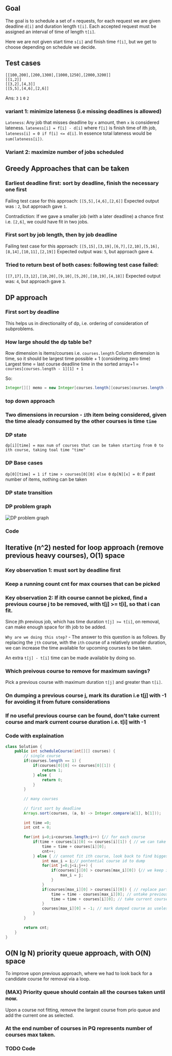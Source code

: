 
## Goal

The goal is to schedule a set of `n` requests,
for each request we are given deadline `d[i]` and duration length `t[i]`.
Each accepted request must be assigned an interval of time of length `t[i]`.

Here we are not given start time `s[i]` and finish time `f[i]`, but we get to choose depending on schedule we decide.

## Test cases
```
[[100,200],[200,1300],[1000,1250],[2000,3200]]
[[1,2]]
[[3,2],[4,3]]
[[5,5],[4,6],[2,6]]
```

Ans:
`3`
`1`
`0`
`2`

### variant 1: minimize lateness (i.e missing deadlines is allowed)

`Lateness`: Any job that misses deadline by `x` amount, then `x` is considered lateness.
`lateness[i] = f[i] - d[i]` where `f[i]` is finish time of ith job, `lateness[i] = 0 if f[i] <= d[i]`. 
In essence total lateness would be `sum(lateness[i])`.

### Variant 2: maximize number of jobs scheduled


## Greedy Approaches that can be taken

### Earliest deadline first: sort by deadline, finish the necessary one first

Failing test case for this approach: `[[5,5],[4,6],[2,6]]`
Expected output was : `2`, but approach gave `1`.

Contradiction: If we gave a smaller job (with a later deadline) a chance first i.e. `[2,6]`, we could have fit in two jobs.

### First sort by job length, then by job deadline

Failing test case for this approach: 
`[[5,15],[3,19],[6,7],[2,10],[5,16],[8,14],[10,11],[2,19]]`
Expected output was: `5`, but approach gave `4`.


### Tried to return best of both cases: following test case failed:

`[[7,17],[3,12],[10,20],[9,10],[5,20],[10,19],[4,18]]`
Expected output was: `4`, but approach gave `3`. 


## DP approach

### First sort by deadline

This helps us in directionality of dp, i.e. ordering of consideration of subproblems.

### How large should the dp table be?

Row dimension is items/courses i.e. `courses.length`
Column dimension is time, so it should be largest time possible + 1 (considering zero time)
Largest time = last course deadline time in the sorted array+1 = `courses[courses.length - 1][1] + 1`

So:
```java
Integer[][] memo = new Integer[courses.length][courses[courses.length - 1][1] + 1];
```

### top down approach

### Two dimensions in recursion - `i`th item being considered, given the time aleady consumed by the other courses is time `time`

### DP state

`dp[i][time] = max num of courses that can be taken starting from 0 to ith course, taking toal time "time"`

### DP Base cases

`dp[0][time] = 1 if time > courses[0][0] else 0`
`dp[N][x] = 0`: if past number of items, nothing can be taken


### DP state transition

### DP problem graph

![DP problem graph](images/schedulewithdeadlines.jpg)

### Code



## Iterative (n^2) nested for loop approach (remove previous heavy courses), O(1) space

### Key observation 1: must sort by deadline first

### Keep a running count cnt for max courses that can be picked

### Key observation 2: If ith course cannot be picked, find a previous course j to be removed, with t[j] >= t[i], so that i can fit.

Since jth previous job, which has time duration `t[j] >= t[i]`, on removal, can make enough space for ith job to be added.

`Why are we doing this step?` - The answer to this question is as follows. By replacing the `jth` course, with the `ith` course of a relatively smaller duration, we can increase the time available for upcoming courses to be taken. 

An extra `t[j] - t[i]` time can be made available by doing so.

### Which preivous course to remove for maximum savings?

Pick a previous course with maximum duration `t[j]` and greater than `t[i]`.

### On dumping a previous course j, mark its duration i.e t[j] with -1 for avoiding it from future considerations

### If no useful previous course can be found, don't take current course and mark current course duration i.e. t[i] with -1

### Code with explaination

```java
class Solution {
    public int scheduleCourse(int[][] courses) {
        // single course
        if(courses.length == 1) {
            if(courses[0][0] <= courses[0][1]) {
                return 1;
            } else {
                return 0;
            }
        }
        
        // many courses
        
        // first sort by deadline
        Arrays.sort(courses, (a, b) -> Integer.compare(a[1], b[1]));
        
        int time =0;
        int cnt = 0;
        
        for(int i=0;i<courses.length;i++) {// for each course
            if(time + courses[i][0] <= courses[i][1]) { // we can take course, take it
                time = time + courses[i][0];
                cnt++; 
            } else { // cannot fit ith course, look back to find biggest one we can replace
                int max_i = i;// pontential course id to dump
                for(int j=0;j<i;j++) {
                    if(courses[j][0] > courses[max_i][0]) {// we keep improving the best
                        max_i = j;
                    }
                }
                if(courses[max_i][0] > courses[i][0]) { // replace part
                    time = time - courses[max_i][0]; // untake previous course
                    time = time + courses[i][0]; // take current course
                }
                courses[max_i][0] = -1; // mark dumped course as useless for future
            }
        }
        
        return cnt;
    }
}
```



## O(N lg N) priority queue approach, with O(N) space

To improve upon previous approach, where we had to look back for a candidate course for removal via a loop.

### (MAX) Priority queue should contain all the courses taken until now.

Upon a course not fitting, remove the largest course from prio queue and add the current one as selected.

### At the end number of courses in PQ represents number of courses max taken.

### TODO Code


